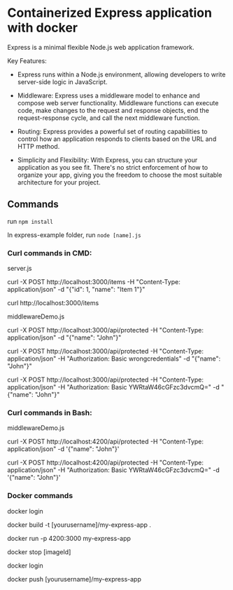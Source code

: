 
# Containerized Express application with docker


Express is a minimal flexible Node.js web application framework.

Key Features:

- Express runs within a Node.js environment, allowing developers to write server-side logic in JavaScript.

- Middleware: Express uses a middleware model to enhance and compose web server functionality. Middleware functions can execute code, make changes to the request and response objects, end the request-response cycle, and call the next middleware function.

- Routing: Express provides a powerful set of routing capabilities to control how an application responds to clients based on the URL and HTTP method.

- Simplicity and Flexibility: With Express, you can structure your application as you see fit. There's no strict enforcement of how to organize your app, giving you the freedom to choose the most suitable architecture for your project.
## 
## Commands 
run `npm install`

In express-example folder, run `node [name].js` 

### Curl commands in CMD:

server.js 

curl -X POST http://localhost:3000/items -H "Content-Type: application/json" -d "{\"id\": 1, \"name\": \"Item 1\"}"

curl http://localhost:3000/items

middlewareDemo.js 

curl -X POST http://localhost:3000/api/protected -H "Content-Type: application/json" -d "{\"name\": \"John\"}"

curl -X POST http://localhost:3000/api/protected -H "Content-Type: application/json" -H "Authorization: Basic wrongcredentials" -d "{\"name\": \"John\"}"

curl -X POST http://localhost:3000/api/protected -H "Content-Type: application/json" -H "Authorization: Basic YWRtaW46cGFzc3dvcmQ=" -d "{\"name\": \"John\"}"

### Curl commands in Bash: 

middlewareDemo.js 

curl -X POST http://localhost:4200/api/protected -H "Content-Type: application/json" -d '{"name": "John"}'

curl -X POST http://localhost:4200/api/protected -H "Content-Type: application/json" -H "Authorization: Basic YWRtaW46cGFzc3dvcmQ=" -d '{"name": "John"}'

### Docker commands
docker login 

docker build -t [yourusername]/my-express-app .

docker run -p 4200:3000 my-express-app

docker stop [imageId]

docker login 

docker push [yourusername]/my-express-app 

